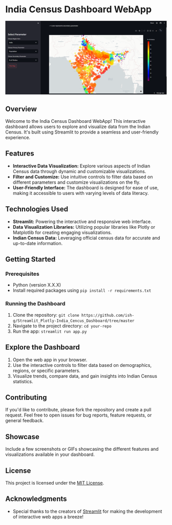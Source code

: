 # India Census Dashboard WebApp

<img height="" src="Capture.PNG" width=""/>

## Overview

Welcome to the India Census Dashboard WebApp! This interactive dashboard allows users to explore and visualize data from the Indian Census. It's built using Streamlit to provide a seamless and user-friendly experience.

## Features

- **Interactive Data Visualization:** Explore various aspects of Indian Census data through dynamic and customizable visualizations.
- **Filter and Customize:** Use intuitive controls to filter data based on different parameters and customize visualizations on the fly.
- **User-Friendly Interface:** The dashboard is designed for ease of use, making it accessible to users with varying levels of data literacy.

## Technologies Used

- **Streamlit:** Powering the interactive and responsive web interface.
- **Data Visualization Libraries:** Utilizing popular libraries like Plotly or Matplotlib for creating engaging visualizations.
- **Indian Census Data:** Leveraging official census data for accurate and up-to-date information.

## Getting Started

### Prerequisites

- Python (version X.X.X)
- Install required packages using `pip install -r requirements.txt`

### Running the Dashboard

1. Clone the repository: `git clone https://github.com/ish-g/Streamlit_Plotly-India_Cencus_Dashboard/tree/master`
2. Navigate to the project directory: `cd your-repo`
3. Run the app: `streamlit run app.py`

## Explore the Dashboard

1. Open the web app in your browser.
2. Use the interactive controls to filter data based on demographics, regions, or specific parameters.
3. Visualize trends, compare data, and gain insights into Indian Census statistics.

## Contributing

If you'd like to contribute, please fork the repository and create a pull request. Feel free to open issues for bug reports, feature requests, or general feedback.

## Showcase

Include a few screenshots or GIFs showcasing the different features and visualizations available in your dashboard.

## License

This project is licensed under the [MIT License](LICENSE).

## Acknowledgments

- Special thanks to the creators of [Streamlit](https://streamlit.io/) for making the development of interactive web apps a breeze!

